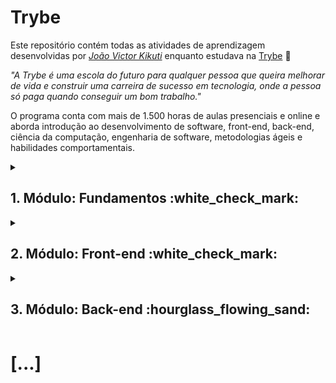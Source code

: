 # Trybe

Este repositório contém todas as atividades de aprendizagem desenvolvidas por _[João Victor Kikuti](https://github.com/kikutii)_ enquanto estudava na [Trybe](https://www.betrybe.com/) :rocket:

_"A Trybe é uma escola do futuro para qualquer pessoa que queira melhorar de vida e construir uma carreira de sucesso em tecnologia, onde a pessoa só paga quando conseguir um bom trabalho."_

O programa conta com mais de 1.500 horas de aulas presenciais e online e aborda introdução ao desenvolvimento de software, front-end, back-end, ciência da computação, engenharia de software, metodologias ágeis e habilidades comportamentais.

<details>
  <summary>
    <h2>1. Módulo: Fundamentos :white_check_mark:</h2>
  </summary>
  <h5>Bloco/Seção 1: Introdução - Unix & Shell</h5>

  - [x] 1-1-3: _Unix & Bash - Part 1_
  - [x] 1-1-4: _Unix & Bash - Part 2_

  <h5>Bloco/Seção 2: Git & GitHub</h5>

  - [x] 1-2-1: _O que é e para que serve?_
  - [x] 1-2-2: _Entendendo os comandos_

  <h5>Bloco/Seção 3: Introdução - HTML & CSS</h5>

  - [x] 1-3-1: _HTML & CSS - Estruturas de página_
  - [x] 1-3-2: _HTML & CSS - Primeiros passos em CSS_
  - [x] 1-3-3: _HTML & CSS - Seletores e posicionamento_
  - [x] 1-3-4: _HTML Semântico_
  - [x] 1-3-5: _[Projeto - Lessons Learned - HTML & CSS](https://github.com/kikutii/kikuti-project-lessons-learned)_

  <h5>Bloco/Seção 4: Introdução - JavaScript</h5>

  - [x] 1-4-1: _JavaScript - Primeiros passos_
  - [x] 1-4-2: _JavaScript - Array e loop For_
  - [x] 1-4-3: _JavaScript - Lógica de Programação e Algoritmos_
  - [x] 1-4-4: _JavaScript - Objetos e funções_
  - [x] 1-3-5: _[Projeto - Playground Functions - Javascript](https://github.com/kikutii/kikuti-project-playground-functions)_

  <h5>Bloco/Seção 5: Introdução - JavaScript - Projetos</h5>

  - [x] 1-5-1: _Javascript - DOM e seletores_
  - [x] 1-5-2: _Javascript - Trabalhando com elementos_
  - [x] 1-5-3: _Javascript - Eventos_
  - [x] 1-5-4: _Javascript - Web Storage_
  - [x] 1-5-5: _[Projeto - Pixel Art - Javascript & HTML/CSS](https://github.com/kikutii/kikuti-project-pixels-art)_

  <h5>Bloco/Seção 6: Introdução - Front-end</h5>

  - [x] 1-6-1: _HTML & CSS - Forms_
  - [x] 1-6-2: _Bibliotecas JavaScript e Frameworks CSS_
  - [x] 1-6-3: _CSS Flexbox - Part 1_
  - [x] 1-6-4: _CSS Flexbox - Part 2_
  - [x] 1-6-5: _CSS Responsivo - Mobile First_
  - [x] 1-6-6: _[Projeto - TrybeWarts](https://github.com/kikutii/kikuti-trybewarts-project)_

  <h5>Bloco/Seção 7: JavaScript ES6 & Testes Unitários</h5>

  - [x] 1-7-1: _JavaScript ES6 - let, const, arrow functions e template literals_
  - [x] 1-7-2: _JavaScript ES6 - Fluxo de exceção e Objetos_
  - [x] 1-7-3: _Primeiros passos em Jest_
  - [x] 1-7-4: _[Projeto - JavaScript Testes Unitários - Jest](https://github.com/kikutii/kikuti-project-js-unit-tests)_

  <h5>Bloco/Seção 8: JavaScript ES6</h5>

  - [x] 1-8-1: _JavaScript ES6 - Introdução a Higher Order Funcstions_
  - [x] 1-8-2: _JavaScript ES6 - Higher Order Functions - forEach, find, filter, some, every, sort_
  - [x] 1-8-3: _JavaScript ES6 - Higher Order Functions - map e filter_
  - [x] 1-8-4: _JavaScript ES6 - Higher Order Funcstions - reduce_
  - [x] 1-8-5: _JavaScript ES6 - spread operator, parâmetro rest, destructuring e mais_
  - [x] 1-8-6: _[Projeto - Zoo functions - Javascript](https://github.com/kikutii/kikuti-zoo-functions-project)_
</details>

<details>
  <summary>
    <h2>2. Módulo: Front-end :white_check_mark:</h2>
  </summary>
  <h5>Bloco/Seção 1: Assincronicidade & Callbacks</h5>

  - [x] 2-1-1: _JavaScript Assíncrono e Callbacks_
  - [x] 2-1-2: _JavaScript Assíncrono - Fetch API e async/await_
  - [x] 2-1-3: _Jest - Testes Assíncronos_
  - [x] 2-1-4: _[Projeto - Carrinho de Compras](https://github.com/kikutii/kikuti-project-shopping-cart)_

  <h5>Bloco/Seção 2: Introdução - React</h5>

  - [x] 2-2-1: _'Hello, world!' no React!_
  - [x] 2-2-2: _Componentes React_
  - [ ] 2-2-3: _[Projeto - Solar System]()_

  <h5>Bloco/Seção 3: React</h5>

  - [ ] 2-3-1: _Components com estado e eventos_
  - [ ] 2-3-2: _Formulários no React_
  - [x] 2-3-3: _[Projeto - Tryunfo](https://github.com/kikutii/kikutii-project-tryunfo)_

  <h5>Bloco/Seção 4: Ciclo de Vida de Componentes e React router</h5>

  - [ ] 2-4-1: _Ciclo de vida de componentes_
  - [ ] 2-4-2: _React Router_
  - [ ] 2-4-3: _[Projeto - TrybeTunes]()_

  <h5>Bloco/Seção 5: Metodologias Ágeis</h5>

  - [ ] 2-5-1: _Metodologias Ágeis_
  - [ ] 2-5-2: _[Projeto - Frontend Online Store]()_

  <h5>Bloco/Seção 6: Testes em React</h5>

  - [ ] 2-6-1: _RTL - Primeiros passos_
  - [ ] 2-6-2: _RTL - mocks e inputs_
  - [ ] 2-6-3: _RTL - Testando React Router_
  - [ ] 2-6-4: _[Projeto - Testes em React]()_

  <h5>Bloco/Seção 7: Introdução ao Redux</h5>

  - [ ] 2-7-1: _Introdução ao Redux - O estado global da aplicação_
  - [ ] 2-7-2: _React com Redux - Parte 1_
  - [ ] 2-7-3: _React com Redux - Prática_
  - [ ] 2-7-4: _React com Redux - Parte 2_
  - [ ] 2-7-5: _Testes síncronos com React-Redux_
  - [ ] 2-7-6: _[Projeto - Trybe Wallet]()_

  <h5>Bloco/Seção 8: Projeto React</h5>

  - [ ] 2-8-1: _[Projeto - Jogo de Trivia]()_

  <h5>Bloco/Seção 9: React & Context API</h5>

  - [ ] 2-9-1: _Context API do React_
  - [ ] 2-9-2: _React Hooks - useState e useContext_
  - [ ] 2-9-3: _React Hooks - useEffect e Hooks customizados_
  - [ ] 2-9-4: _[Projeto - StarWars Datatable com Context API e Hooks]()_

  <h5>Bloco/Seção 10: Projeto Final de Front-end</h5>

  - [ ] 12-10-1: _[Projeto - App de Receitas]()_
</details>

<details>
  <summary>
    <h2>3. Módulo: Back-end :hourglass_flowing_sand:</h2>
  </summary>
  <h5>Bloco/Seção 1: Introdução - Bancos de dados relacionais</h5>

  - [ ] 3-1-1: _Banco de dados SQL_
  - [ ] 3-1-2: _Encontrando dados em um banco de dados_
  - [ ] 3-1-3: _Filtrando dados de forma específica_
  - [ ] 3-1-4: _Manipulando tabelas_
  - [ ] 3-1-5: _[Projeto - All For One]()_

  <h5>Bloco/Seção 2: Bancos de dados relacionais</h5>

  - [ ] 3-2-1: _Funções mais usadas no SQL_
  - [ ] 3-2-2: _Descomplicando JOINs e UNIONs_
  - [ ] 3-2-3: _Stored Routines & Subqueries_
  - [ ] 3-2-4: _[Projeto - Vocabulary Booster]()_

  <h5>Bloco/Seção 3: Bancos de dados relacionais</h5>

  - [ ] 3-3-1: _Transformando ideias em um modelo de banco de dados_
  - [ ] 3-3-2: _Normalização, Formas Normais e Dumps_
  - [ ] 3-3-2: _Transformando ideias em um modelo de banco de dados - Parte 2_
  - [ ] 3-3-3: _[Projeto - One For All]()_

  <h5>Bloco/Seção 4: Introdução - NoSQL</h5>

  - [ ] 3-4-1: _MongoDB - Introdução_
  - [ ] 3-4-2: _Filter Operators_
  - [ ] 3-4-3: _[Projeto - Data Flights]()_

  <h5>Bloco/Seção 5: Updates</h5>

  - [ ] 3-5-1: _Updates Simples_
  - [ ] 3-5-2: _Updates Complexos - Arrays - Parte 1_
  - [ ] 3-5-3: _Updates Complexos - Arrays - Parte 2_
  - [ ] 3-5-4: _[Projeto - Commerce]()_

  <h5>Bloco/Seção 6: Aggregation Framework</h5>

  - [ ] 3-6-1: _Aggregation Framework - Part 1_
  - [ ] 3-6-2: _Aggregation Framework - Part 2_
  - [ ] 3-6-3: _[Projeto - Aggregations]()_

  <h5>Bloco/Seção 7: Intro - NodeJS</h5>

  - [ ] 3-7-1: _NodeJS - Introdução_
  - [ ] 3-7-2: _NodeJS - Fluxo Assíncrono_
  - [ ] 3-7-3: _NodeJS - Arquitetura_
  - [ ] 3-7-4: _[Projeto - A CLI of Ice and Fire]()_

  <h5>Bloco/Seção 8: NodeJS</h5>

  - [ ] 3-8-1: _Express: HTTP com Node.js_
  - [ ] 3-8-2: _Arquitetura de Software - Introdução ao MVC_
  - [ ] 3-8-3: _[Projeto - Cookmaster]()_

  <h5>Bloco/Seção 9: NodeJS</h5>

  - [ ] 3-9-1: _Arquitetura de Software - Camada de Serviço_
  - [ ] 3-9-2: _Arquitetura web - Rest e Restful_
  - [ ] 3-9-3: _[Projeto - Store Manager]()_

  <h5>Bloco/Seção 10: NodeJS</h5>

  - [ ] 3-10-1: _NodeJS - JWT - (JSON Web Token)_
  - [ ] 3-10-2: _NodeJS - Upload de arquivos com Multer_
  - [ ] 3-10-3: _[Projeto - Cookmaster V2]()_

  <h5>Bloco/Seção 11: Introdução - Deploy</h5>

  - [ ] 3-11-1: _Infraestrutura - Deploy com Heroku_
  - [ ] 3-11-2: _Deploy - Gerenciadores de Processos_
  - [ ] 3-11-3: _[Projeto - Stranger Things]()_

  <h5>Bloco/Seção 12: Projeto</h5>

  - [ ] 3-12-1: _[Projeto - Trybeer]()_

  <h5>Bloco/Seção 13: Arquitetura de Software</h5>

  - [ ] 3-13-1: _Arquitetura - Princípios SOLID_
  - [ ] 3-13-2: _ORM - Interface da aplicação com o banco de dados_
  - [ ] 3-13-3: _Arquitetura de Software - DDD_
  - [ ] 3-13-4: _Boas práticas na escrita de testes_
  - [ ] 3-13-3: _[Projeto - API de Blogs]()_

  <h5>Bloco/Seção 14: Sockets</h5>

  - [ ] 3-14-1: _Sockets - TCP/UDP & NET_
  - [ ] 3-14-2: _Sockets - Socket.io_
  - [ ] 3-14-3: _[Projeto - Webchat]()_

  <h5>Bloco/Seção 15: Projeto</h5>

  - [ ] 3-15-1: _[Projeto - Trybeer V2]()_

  ## Módulo: Ciência da Computação :hourglass_flowing_sand:

  <h5>Bloco/Seção 16: Introdução - Ciência da Computação</h5>

  - [ ] 3-16-1: _Arquitetura de Computadores_
  - [ ] 3-16-2: _Arquitetura de redes_
  - [ ] 3-16-3: _Redes de computadores, ferramentas e segurança_
  - [ ] 3-16-4: _[Projeto - Explorando os protocolos]()_

  <h5>Bloco/Seção 17: Python</h5>

  - [ ] 3-17-1: _Aprendendo Python_
  - [ ] 3-17-2: _Testes e Exceções_
  - [ ] 3-17-3: _Entrada e Saída de dados_
  - [ ] 3-17-4: _Entrada e Saída de dados_
  - [ ] 3-17-5: _[Projeto - Tech news]()_
</details>

# [...]
